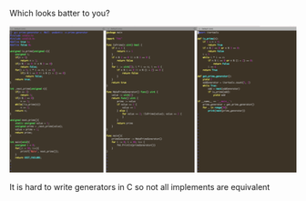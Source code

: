
Which looks batter to you?

![primes](README.png)

It is hard to write generators in C so not all implements are equivalent
